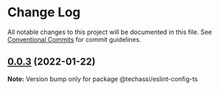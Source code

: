 # Change Log

All notable changes to this project will be documented in this file.
See [Conventional Commits](https://conventionalcommits.org) for commit guidelines.

## [0.0.3](https://github.com/Techassi/eslint-config/compare/v0.0.2...v0.0.3) (2022-01-22)

**Note:** Version bump only for package @techassi/eslint-config-ts
